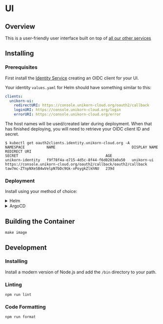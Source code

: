 # UI

## Overview

This is a user-friendly user interface built on top of [all our other services](https://github.com/nscaledev/uni)

## Installing

### Prerequisites

First install the [Identity Service](https://github.com/nscaledev/uni/identity) creating an OIDC client for your UI.

Your identity `values.yaml` for Helm should have something similar to this:

```yaml
clients:
  unikorn-ui:
    redirectURI: https://console.unikorn-cloud.org/oauth2/callback
    loginURI: https://console.unikorn-cloud.org/login
    errorURI: https://console.unikorn-cloud.org/error
```

The host names will be used/created later during deployment.
When that has finished deploying, you will need to retrieve your OIDC client ID and secret.

```shell
$ kubectl get oauth2clients.identity.unikorn-cloud.org -A 
NAMESPACE          NAME                                   DISPLAY NAME       REDIRECT URI                                                        SECRET                                        AGE
unikorn-identity   f9f78f4a-e715-4d5c-8f44-f6d0203a0a50   unikorn-ui         https://console.unikorn-cloud.org/oauth2/callback/oauth2/callback   taw7mc-ZTnpNXeSB4wVelpN7bDc9Gk-xPoygkZlkhNU   239d
```

### Deployment

Install using your method of choice:

<details>
<summary>Helm</summary>

Define your `values.yaml`:

```yaml
ui:
  host: console.unikorn-cloud.org
identity:
  host: identity.unikorn-cloud.org
region:
  host: region.unikorn-cloud.org
kubernetes:
  host: kubernetes.unikorn-cloud.org
compute:
  host: compute.unikorn-cloud.org
oauth2:
  clientID: f9f78f4a-e715-4d5c-8f44-f6d0203a0a50
  clientSecret: taw7mc-ZTnpNXeSB4wVelpN7bDc9Gk-xPoygkZlkhNU
ingress:
  externalDns: true
```

```shell
helm repo add unikorn-ui https::/unikorn-cloud.github.io/ui
helm install unikorn-ui unikorn-ui/ui --namespace unikorn --create-namespace -f values.yaml
```

</details>

<details>
<summary>ArgoCD</summary>

```yaml
apiVersion: argoproj.io/v1alpha1
kind: Application
metadata:
  name: unikorn-ui
  namespace: argocd
spec:
  project: default
  source:
    repoURL: https://unikorn-cloud.github.io/ui
    chart: ui
    targetRevision: v0.1.0
    helm:
      parameters:
      - name: ui.host
        value: console.unikorn-cloud.org
      - name: identity.host
        value: identity.unikorn-cloud.org
      - name: region.host
        value: region.unikorn-cloud.org
      - name: kubernetes.host
        value: kubernetes.unikorn-cloud.org
      - name: compute.host
        value: compute.unikorn-cloud.org
      - name: oauth2.clientID
        value: f9f78f4a-e715-4d5c-8f44-f6d0203a0a50
      - name: oauth2.clientSecret
        value: taw7mc-ZTnpNXeSB4wVelpN7bDc9Gk-xPoygkZlkhNU
      - name: ingress.externalDns
        value: 'true'
  destination:
    namespace: unikorn
    server: https://kubernetes.default.svc
  syncPolicy:
    automated:
      prune: true
      selfHeal: true
    syncOptions:
      - CreateNamespace=true
```

</details>

## Building the Container

```shell
make image
```

## Development

### Installing

Install a modern version of Node.js and add the `/bin` directory to your path.

### Linting

```shell
npm run lint
```

### Code Formatting

```shell
npm run format
```
